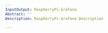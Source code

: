 ```yaml
---
InputOutput: RaspberryPi-Grafana
Abstract: ''
Description: RaspberryPi-Grafana Description

---
```

